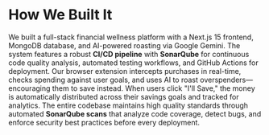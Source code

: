 # How We Built It

We built a full-stack financial wellness platform with a Next.js 15 frontend, MongoDB database, and AI-powered roasting via Google Gemini. The system features a robust **CI/CD pipeline** with **SonarQube** for continuous code quality analysis, automated testing workflows, and GitHub Actions for deployment. Our browser extension intercepts purchases in real-time, checks spending against user goals, and uses AI to roast overspenders—encouraging them to save instead. When users click "I'll Save," the money is automatically distributed across their savings goals and tracked for analytics. The entire codebase maintains high quality standards through automated **SonarQube scans** that analyze code coverage, detect bugs, and enforce security best practices before every deployment.
